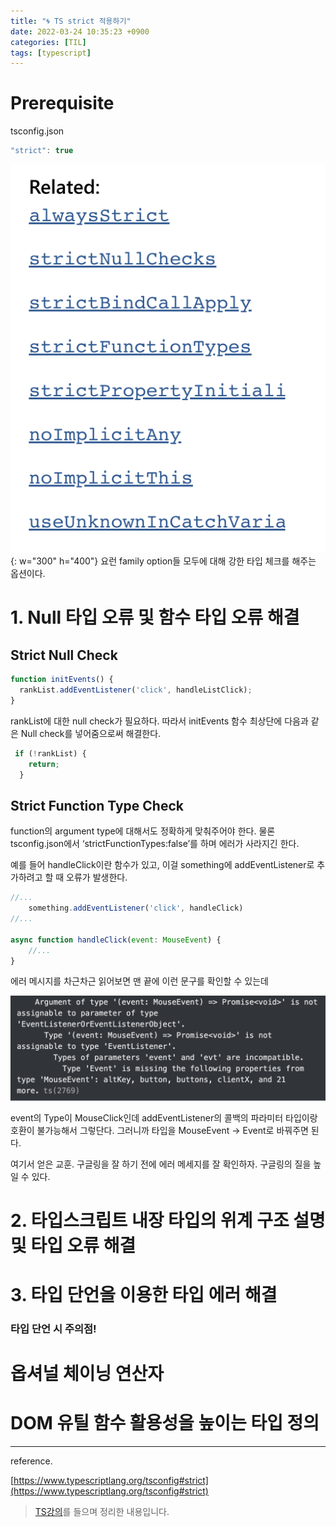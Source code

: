 ```yaml
---
title: "🌀 TS strict 적용하기"
date: 2022-03-24 10:35:23 +0900
categories: [TIL]
tags: [typescript]
---
```


# Prerequisite

tsconfig.json
```ts
"strict": true
```

![related](../assets/img/posts/2022-03-24/1.png){: w="300" h="400"}
요런 family option들 모두에 대해 강한 타입 체크를 해주는 옵션이다.

# 1. Null 타입 오류 및 함수 타입 오류 해결

## Strict Null Check

```jsx
function initEvents() {
  rankList.addEventListener('click', handleListClick);
}
```

rankList에 대한 null check가 필요하다. 따라서 initEvents 함수 최상단에 다음과 같은 Null check를 넣어줌으로써 해결한다.

```jsx
 if (!rankList) {
    return;
  }
```

## Strict Function Type Check

function의 argument type에 대해서도 정확하게 맞춰주어야 한다. 물론 tsconfig.json에서 ‘strictFunctionTypes:false’를 하며 에러가 사라지긴 한다.

예를 들어 handleClick이란 함수가 있고, 이걸 something에 addEventListener로 추가하려고 할 때  오류가 발생한다. 

```jsx
//...
	something.addEventListener('click', handleClick)
//...

async function handleClick(event: MouseEvent) {
	//...
}
```

에러 메시지를 차근차근 읽어보면 맨 끝에 이런 문구를 확인할 수 있는데

![error](../assets/img/posts/2022-03-24/2.png)

event의 Type이 MouseClick인데 addEventListener의 콜백의 파라미터 타입이랑 호환이 불가능해서 그렇단다. 그러니까 타입을 MouseEvent → Event로 바꿔주면 된다.

여기서 얻은 교훈. 구글링을 잘 하기 전에 에러 메세지를 잘 확인하자. 구글링의 질을 높일 수 있다.

# 2. **타입스크립트 내장 타입의 위계 구조 설명 및 타입 오류 해결**

# 3. 타입 단언을 이용한 타입 에러 해결

### 타입 단언 시 주의점!

# 옵셔널 체이닝 연산자

# DOM 유틸 함수 활용성을 높이는 타입 정의

------
reference.

[https://www.typescriptlang.org/tsconfig#strict](https://www.typescriptlang.org/tsconfig#strict)

> [TS강의](https://www.inflearn.com/course/%ED%83%80%EC%9E%85%EC%8A%A4%ED%81%AC%EB%A6%BD%ED%8A%B8-%EC%8B%A4%EC%A0%84/dashboard)를 들으며 정리한 내용입니다.
